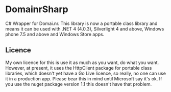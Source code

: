 DomainrSharp
============

C# Wrapper for Domai.nr. This library is now a portable class library and means it can be used with .NET 4 (4.0.3), Silverlight 4 and above, Windows phone 7.5 and above and Windows Store apps.

## Licence ##
My own licence for this is use it as much as you want, do what you want. However, at present, it uses the HttpClient package for portable class libraries, which doesn't yet have a Go Live licence, so really, no one can use it in a production app. Please bear this in mind until Microsoft say it's ok. If you use the nuget package version 1.1 this doesn't have that problem.

